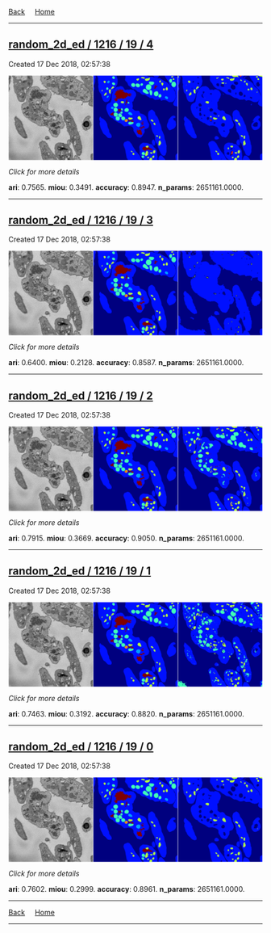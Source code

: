 
[Back](..)&nbsp;&nbsp;&nbsp;&nbsp;&nbsp;[Home](https://leapmanlab.github.io/snapshots)

---

<div class="summary"><a href="4"><h2>random_2d_ed / 1216 / 19 / 4</h2></a><p>Created 17 Dec 2018, 02:57:38
</p><a href="4"><img src="4/media/summary.png" align="center"></a><p>
<i>Click for more details</i>
</p></div>

**ari**: 0.7565. **miou**: 0.3491. **accuracy**: 0.8947. **n_params**: 2651161.0000. 

---

<div class="summary"><a href="3"><h2>random_2d_ed / 1216 / 19 / 3</h2></a><p>Created 17 Dec 2018, 02:57:38
</p><a href="3"><img src="3/media/summary.png" align="center"></a><p>
<i>Click for more details</i>
</p></div>

**ari**: 0.6400. **miou**: 0.2128. **accuracy**: 0.8587. **n_params**: 2651161.0000. 

---

<div class="summary"><a href="2"><h2>random_2d_ed / 1216 / 19 / 2</h2></a><p>Created 17 Dec 2018, 02:57:38
</p><a href="2"><img src="2/media/summary.png" align="center"></a><p>
<i>Click for more details</i>
</p></div>

**ari**: 0.7915. **miou**: 0.3669. **accuracy**: 0.9050. **n_params**: 2651161.0000. 

---

<div class="summary"><a href="1"><h2>random_2d_ed / 1216 / 19 / 1</h2></a><p>Created 17 Dec 2018, 02:57:38
</p><a href="1"><img src="1/media/summary.png" align="center"></a><p>
<i>Click for more details</i>
</p></div>

**ari**: 0.7463. **miou**: 0.3192. **accuracy**: 0.8820. **n_params**: 2651161.0000. 

---

<div class="summary"><a href="0"><h2>random_2d_ed / 1216 / 19 / 0</h2></a><p>Created 17 Dec 2018, 02:57:38
</p><a href="0"><img src="0/media/summary.png" align="center"></a><p>
<i>Click for more details</i>
</p></div>

**ari**: 0.7602. **miou**: 0.2999. **accuracy**: 0.8961. **n_params**: 2651161.0000. 

---

[Back](..)&nbsp;&nbsp;&nbsp;&nbsp;&nbsp;[Home](https://leapmanlab.github.io/snapshots)

---